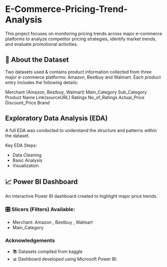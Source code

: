 # E-Commerce-Pricing-Trend-Analysis
This project focuses on monitoring pricing trends across major e-commerce platforms to analyze competitor pricing strategies, identify market trends, and evaluate promotional activities.

## 📂 About the Dataset
Two datasets used & contains product information collected from three major e-commerce platforms: Amazon, Bestbuy and Walmart.
Each product entry includes the following details:

Merchant (Amazon, Bestbuy, Walmart)
Main_Category 
Sub_Category
Product Name
Link(sourceURL)
Ratings
No_of_Ratings
Actual_Price
Discount_Price
Brand

## Exploratory Data Analysis (EDA)
A full EDA was conducted to understand the structure and patterns within the dataset.

Key EDA Steps:
- Data Cleaning
- Basic Analysis
- Visualization

## 📈 Power BI Dashboard
An interactive Power BI dashboard created to highlight major price trends.

### 🎛️ Slicers (Filters) Available:
- Merchant: Amazon , Bestbuy , Walmart
- Main_Category

### Acknowledgements
- 📚 Datasets compiled from kaggle
- 📊 Dashboard developed using Microsoft Power BI.
